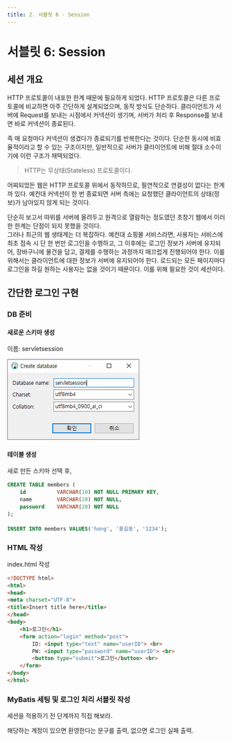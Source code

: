 ```yaml
---
title: 2. 서블릿 6 - Session
---
```


# 서블릿 6: Session

## 세션 개요

HTTP 프로토콜이 내포한 한계 때문에 필요하게 되었다. HTTP 프로토콜은 다른 프로토콜에 비교하면 아주 간단하게 설계되었으며, 동작 방식도 단순하다. 클라이언트가 서버에 Request를 보내는 시점에서 커넥션이 생기며, 서버가 처리 후 Response를 보내면 바로 커넥션이 종료된다. 

즉 매 요청마다 커넥션이 생겼다가 종료되기를 반복한다는 것이다. 단순한 동시에 비효율적이라고 할 수 있는 구조이지만, 일반적으로 서버가 클라이언트에 비해 절대 소수이기에 이런 구조가 채택되었다.

> HTTP는 무상태(Stateless) 프로토콜이다.

어찌되었든 웹은 HTTP 프로토콜 위에서 동작하므로, 필연적으로 연결성이 없다는 한계까 있다. 예컨대 커넥션이 한 번 종료되면 서버 측에는 요청했던 클라이언트의 상태(정보)가 남아있지 않게 되는 것이다.

단순히 보고서 따위를 서버에 올려두고 원격으로 열람하는 정도였던 초창기 웹에서 이러한 한계는 단점이 되지 못했을 것이다.  
그러나 최근의 웹 생태계는 더 복잡하다. 예컨대 쇼핑몰 서비스라면, 사용자는 서비스에 최초 접속 시 단 한 번만 로그인을 수행하고, 그 이후에는 로그인 정보가 서버에 유지되어, 장바구니에 물건을 담고, 결제를 수행하는 과정까지 매끄럽게 진행되어야 한다. 이를 위해서는 클라이언트에 대한 정보가 서버에 유지되어야 한다. 로드되는 모든 페이지마다 로그인을 하길 원하는 사용자는 없을 것이기 때문이다. 이를 위해 필요한 것이 세션이다.

## 간단한 로그인 구현

### DB 준비

#### 새로운 스키마 생성

이름: servletsession

![0600adf4c6340979d667e716674950b6.png](Assets/0600adf4c6340979d667e716674950b6.png)

#### 테이블 생성

새로 만든 스키마 선택 후,

```sql
CREATE TABLE members (
	id			VARCHAR(10) NOT NULL PRIMARY KEY,
	name		VARCHAR(20) NOT NULL,
	password	VARCHAR(20) NOT NULL
);

INSERT INTO members VALUES('hong', '홍길동', '1234');
```

### HTML 작성

index.html 작성

```html
<!DOCTYPE html>
<html>
<head>
<meta charset="UTF-8">
<title>Insert title here</title>
</head>
<body>
	<h1>로그인</h1>
	<form action="login" method="post">
		ID: <input type="text" name="userID"> <br>
		PW: <input type="password" name="userID"> <br>
		<button type="submit">로그인</button> <br>
	</form>
</body>
</html>
```

### MyBatis 세팅 및 로그인 처리 서블릿 작성

세션을 적용하기 전 단계까지 직접 해보라.

해당하는 계정이 있으면 환영한다는 문구를 출력, 없으면 로그인 실패 출력.


